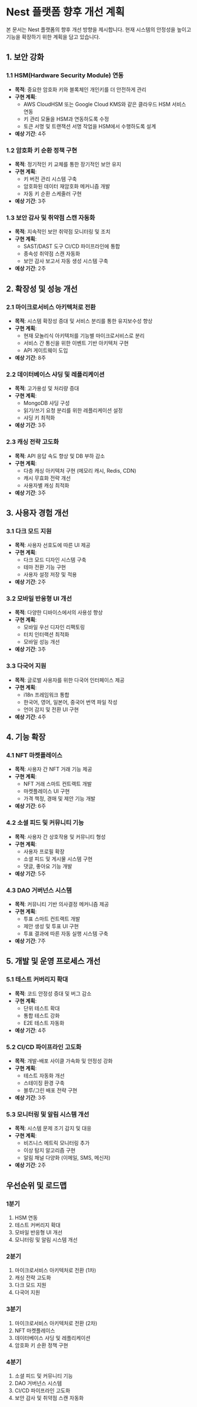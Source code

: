 # Nest 플랫폼 향후 개선 계획

본 문서는 Nest 플랫폼의 향후 개선 방향을 제시합니다. 현재 시스템의 안정성을 높이고 기능을 확장하기 위한 계획을 담고 있습니다.

## 1. 보안 강화

### 1.1 HSM(Hardware Security Module) 연동
- **목적**: 중요한 암호화 키와 블록체인 개인키를 더 안전하게 관리
- **구현 계획**:
  - AWS CloudHSM 또는 Google Cloud KMS와 같은 클라우드 HSM 서비스 연동
  - 키 관리 모듈을 HSM과 연동하도록 수정
  - 토큰 서명 및 트랜잭션 서명 작업을 HSM에서 수행하도록 설계
- **예상 기간**: 4주

### 1.2 암호화 키 순환 정책 구현
- **목적**: 정기적인 키 교체를 통한 장기적인 보안 유지
- **구현 계획**:
  - 키 버전 관리 시스템 구축
  - 암호화된 데이터 재암호화 메커니즘 개발
  - 자동 키 순환 스케줄러 구현
- **예상 기간**: 3주

### 1.3 보안 감사 및 취약점 스캔 자동화
- **목적**: 지속적인 보안 취약점 모니터링 및 조치
- **구현 계획**:
  - SAST/DAST 도구 CI/CD 파이프라인에 통합
  - 종속성 취약점 스캔 자동화
  - 보안 감사 보고서 자동 생성 시스템 구축
- **예상 기간**: 2주

## 2. 확장성 및 성능 개선

### 2.1 마이크로서비스 아키텍처로 전환
- **목적**: 시스템 확장성 증대 및 서비스 분리를 통한 유지보수성 향상
- **구현 계획**:
  - 현재 모놀리식 아키텍처를 기능별 마이크로서비스로 분리
  - 서비스 간 통신을 위한 이벤트 기반 아키텍처 구현
  - API 게이트웨이 도입
- **예상 기간**: 8주

### 2.2 데이터베이스 샤딩 및 레플리케이션
- **목적**: 고가용성 및 처리량 증대
- **구현 계획**:
  - MongoDB 샤딩 구성
  - 읽기/쓰기 요청 분리를 위한 레플리케이션 설정
  - 샤딩 키 최적화
- **예상 기간**: 3주

### 2.3 캐싱 전략 고도화
- **목적**: API 응답 속도 향상 및 DB 부하 감소
- **구현 계획**:
  - 다층 캐싱 아키텍처 구현 (메모리 캐시, Redis, CDN)
  - 캐시 무효화 전략 개선
  - 사용자별 캐싱 최적화
- **예상 기간**: 3주

## 3. 사용자 경험 개선

### 3.1 다크 모드 지원
- **목적**: 사용자 선호도에 따른 UI 제공
- **구현 계획**:
  - 다크 모드 디자인 시스템 구축
  - 테마 전환 기능 구현
  - 사용자 설정 저장 및 적용
- **예상 기간**: 2주

### 3.2 모바일 반응형 UI 개선
- **목적**: 다양한 디바이스에서의 사용성 향상
- **구현 계획**:
  - 모바일 우선 디자인 리팩토링
  - 터치 인터랙션 최적화
  - 모바일 성능 개선
- **예상 기간**: 3주

### 3.3 다국어 지원
- **목적**: 글로벌 사용자를 위한 다국어 인터페이스 제공
- **구현 계획**:
  - i18n 프레임워크 통합
  - 한국어, 영어, 일본어, 중국어 번역 파일 작성
  - 언어 감지 및 전환 UI 구현
- **예상 기간**: 4주

## 4. 기능 확장

### 4.1 NFT 마켓플레이스
- **목적**: 사용자 간 NFT 거래 기능 제공
- **구현 계획**:
  - NFT 거래 스마트 컨트랙트 개발
  - 마켓플레이스 UI 구현
  - 가격 책정, 경매 및 제안 기능 개발
- **예상 기간**: 6주

### 4.2 소셜 피드 및 커뮤니티 기능
- **목적**: 사용자 간 상호작용 및 커뮤니티 형성
- **구현 계획**:
  - 사용자 프로필 확장
  - 소셜 피드 및 게시물 시스템 구현
  - 댓글, 좋아요 기능 개발
- **예상 기간**: 5주

### 4.3 DAO 거버넌스 시스템
- **목적**: 커뮤니티 기반 의사결정 메커니즘 제공
- **구현 계획**:
  - 투표 스마트 컨트랙트 개발
  - 제안 생성 및 투표 UI 구현
  - 투표 결과에 따른 자동 실행 시스템 구축
- **예상 기간**: 7주

## 5. 개발 및 운영 프로세스 개선

### 5.1 테스트 커버리지 확대
- **목적**: 코드 안정성 증대 및 버그 감소
- **구현 계획**:
  - 단위 테스트 확대
  - 통합 테스트 강화
  - E2E 테스트 자동화
- **예상 기간**: 4주

### 5.2 CI/CD 파이프라인 고도화
- **목적**: 개발-배포 사이클 가속화 및 안정성 강화
- **구현 계획**:
  - 테스트 자동화 개선
  - 스테이징 환경 구축
  - 블루/그린 배포 전략 구현
- **예상 기간**: 3주

### 5.3 모니터링 및 알림 시스템 개선
- **목적**: 시스템 문제 조기 감지 및 대응
- **구현 계획**:
  - 비즈니스 메트릭 모니터링 추가
  - 이상 탐지 알고리즘 구현
  - 알림 채널 다양화 (이메일, SMS, 메신저)
- **예상 기간**: 2주

## 우선순위 및 로드맵

### 1분기
1. HSM 연동
2. 테스트 커버리지 확대
3. 모바일 반응형 UI 개선
4. 모니터링 및 알림 시스템 개선

### 2분기
1. 마이크로서비스 아키텍처로 전환 (1차)
2. 캐싱 전략 고도화
3. 다크 모드 지원
4. 다국어 지원

### 3분기
1. 마이크로서비스 아키텍처로 전환 (2차)
2. NFT 마켓플레이스
3. 데이터베이스 샤딩 및 레플리케이션
4. 암호화 키 순환 정책 구현

### 4분기
1. 소셜 피드 및 커뮤니티 기능
2. DAO 거버넌스 시스템
3. CI/CD 파이프라인 고도화
4. 보안 감사 및 취약점 스캔 자동화
